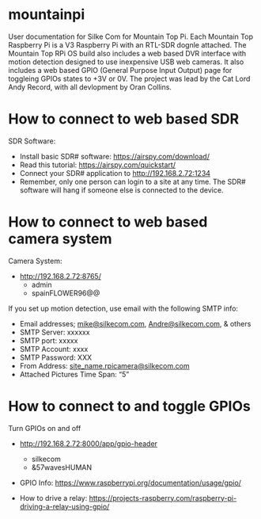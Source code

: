 # mountainpi
User documentation for Silke Com for Mountain Top Pi.
Each Mountain Top Raspberry Pi is a V3 Raspberry Pi with an RTL-SDR dognle attached.  The Mountain Top RPi OS build also includes a web based DVR interface with motion detection designed to use inexpensive USB web cameras.  It also includes a web based GPIO (General Purpose Input Output) page for toggleing GPIOs states to +3V or 0V.  The project was lead by the Cat Lord Andy Record, with all devlopment by Oran Collins.


# How to connect to web based SDR 

SDR Software:

* Install basic SDR# software: https://airspy.com/download/  
* Read this tutorial:      https://airspy.com/quickstart/  
* Connect your SDR# application to http://192.168.2.72:1234  
* Remember, only one person can login to a site at any time.  The SDR# software will hang if someone else is connected to the device.

# How to connect to web based camera system  
Camera System: 

* http://192.168.2.72:8765/
     * admin
     * spainFLOWER96@@

If you set up motion detection, use email with the following SMTP info:
* Email addresses; mike@silkecom.com, Andre@silkecom.com, & others
* SMTP Server: xxxxxx
* SMTP port: xxxxx
* SMTP Account: xxxx
* SMTP Password: XXX
* From Address: site_name.rpicamera@silkecom.com
* Attached Pictures Time Span: “5”

# How to connect to and toggle GPIOs

Turn GPIOs on and off
* http://192.168.2.72:8000/app/gpio-header
     * silkecom
     * &57wavesHUMAN

* GPIO Info: https://www.raspberrypi.org/documentation/usage/gpio/
* How to drive a relay: https://projects-raspberry.com/raspberry-pi-driving-a-relay-using-gpio/


```bash
```
